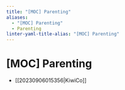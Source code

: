 ```yaml
---
title: "[MOC] Parenting"
aliases:
  - "[MOC] Parenting"
  - Parenting
linter-yaml-title-alias: "[MOC] Parenting"
---
```


# [MOC] Parenting

- [[20230906015356|KiwiCo]]
